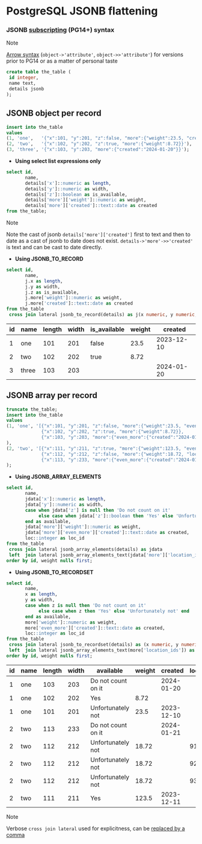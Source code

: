 # PostgreSQL JSONB flattening
### JSONB [subscripting](https://www.postgresql.org/docs/current/datatype-json.html#JSONB-SUBSCRIPTING) (PG14+) syntax ###  
> [!NOTE]
> [Arrow syntax](https://www.postgresql.org/docs/current/functions-json.html#FUNCTIONS-JSON-PROCESSING) (`object->'attribute'`, `object->>'attribute'`) for versions prior to PG14 or as a matter of personal taste  
```sql
create table the_table (
 id integer,
 name text,
 details jsonb
);
```
**JSONB object per record**
------
```sql
insert into the_table 
values
(1, 'one',   '{"x":101, "y":201, "z":false, "more":{"weight":23.5, "created":"2023-12-10"}}'),
(2, 'two',   '{"x":102, "y":202, "z":true, "more":{"weight":8.72}}'),
(3, 'three', '{"x":103, "y":203, "more":{"created":"2024-01-20"}}');
```
* **Using select list expressions only**
```sql
select id, 
       name, 
       details['x']::numeric as length, 
       details['y']::numeric as width, 
       details['z']::boolean as is_available,
       details['more']['weight']::numeric as weight,
       details['more']['created']::text::date as created
from the_table;
```
> [!NOTE]
> Note the cast of jsonb `details['more']['created']` first to text and then to date as a cast of jsonb to date does not exist.
> `details->'more'->>'created'` is text and can be cast to date directly.

* **Using JSONB_TO_RECORD**
```sql
select id, 
       name,
       j.x as length,
       j.y as width,
       j.z as is_available,
       j.more['weight']::numeric as weight,
       j.more['created']::text::date as created
from the_table
 cross join lateral jsonb_to_record(details) as j(x numeric, y numeric, z boolean, more jsonb);
```
|id|name|length|width|is_available|weight|created   |
|--|----|------|-----|------------|------|----------|
|    1|one    |   101|  201|false       |  23.5|2023-12-10|
|    2|two    |   102|  202|true        |  8.72|          |
|    3|three  |   103|  203|            |      |2024-01-20|  
    
**JSONB array per record**
------
```sql
truncate the_table;
insert into the_table 
values
(1, 'one', '[{"x":101, "y":201, "z":false, "more":{"weight":23.5, "even_more":{"created":"2023-12-10"}}},
             {"x":102, "y":202, "z":true, "more":{"weight":8.72}},
             {"x":103, "y":203, "more":{"even_more":{"created":"2024-01-20"}}}]'
),
(2, 'two', '[{"x":111, "y":211, "z":true, "more":{"weight":123.5, "even_more":{"created":"2023-12-11"}}},
             {"x":112, "y":212, "z":false, "more":{"weight":18.72, "location_ids":[91, 92, 93]}},
             {"x":113, "y":233, "more":{"even_more":{"created":"2024-01-21"}}}]'
);
```
* **Using JSONB_ARRAY_ELEMENTS**
```sql
select id, 
       name, 
       jdata['x']::numeric as length, 
       jdata['y']::numeric as width,
       case when jdata['z'] is null then 'Do not count on it'
            else case when jdata['z']::boolean then 'Yes' else 'Unfortunately not' end
       end as available,
       jdata['more']['weight']::numeric as weight,
       jdata['more']['even_more']['created']::text::date as created,
       loc::integer as loc_id
from the_table 
 cross join lateral jsonb_array_elements(details) as jdata
 left  join lateral jsonb_array_elements_text(jdata['more']['location_ids']) as l(loc) on true
order by id, weight nulls first;
```
* **Using JSONB_TO_RECORDSET**
```sql
select id, 
       name, 
       x as length, 
       y as width, 
       case when z is null then 'Do not count on it'
            else case when z then 'Yes' else 'Unfortunately not' end
       end as available,
       more['weight']::numeric as weight,
       more['even_more']['created']::text::date as created,
       loc::integer as loc_id
from the_table 
 cross join lateral jsonb_to_recordset(details) as (x numeric, y numeric, z boolean, more jsonb)
 left  join lateral jsonb_array_elements_text(more['location_ids']) as l(loc) on true
order by id, weight nulls first;
```
  
|id|name|length|width|available         |weight|created   |loc_id|
|-|-|-|-|-|-|-|-|
|    1|one    |   103|  203|Do not count on it|      |2024-01-20|   |
|    1|one    |   102|  202|Yes               |  8.72|          |   |
|    1|one    |   101|  201|Unfortunately not |  23.5|2023-12-10|   |
|    2|two    |   113|  233|Do not count on it|      |2024-01-21|   |
|    2|two    |   112|  212|Unfortunately not | 18.72|          | 91|
|    2|two    |   112|  212|Unfortunately not | 18.72|          | 92|
|    2|two    |   112|  212|Unfortunately not | 18.72|          | 93|
|    2|two    |   111|  211|Yes               | 123.5|2023-12-11|   |

> [!NOTE]
> Verbose `cross join lateral` used for explicitness, can be [replaced by a comma](https://www.postgresql.org/docs/current/queries-table-expressions.html#QUERIES-LATERAL) 

